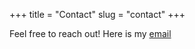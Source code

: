 +++
title = "Contact"
slug = "contact"
+++

Feel free to reach out! Here is my [email](mailto:awh4kc@virginia.edu)
